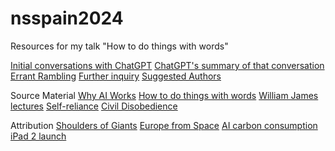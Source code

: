 # nsspain2024
Resources for my talk "How to do things with words"

[Initial conversations with ChatGPT](conversation.md)
[ChatGPT's summary of that conversation](summary_by_chatGPT.md)
[Errant Rambling](errant_rambling.md)
[Further inquiry](further_inquiry.md)
[Suggested Authors](suggested_authors.md)

Source Material
[Why AI Works](https://www.youtube.com/watch?v=QwtyIDmhxh4)
[How to do things with words](https://www.hup.harvard.edu/books/9780674411524)
[William James lectures](https://en.wikipedia.org/wiki/William_James_Lectures)
[Self-reliance](https://en.wikisource.org/wiki/Essays:_First_Series/Self-Reliance)
[Civil Disobedience](https://en.wikisource.org/wiki/The_Writings_of_Henry_David_Thoreau_(1906)/Volume_4/Civil_Disobedience)

Attribution
[Shoulders of Giants](https://en.wikipedia.org/wiki/Standing_on_the_shoulders_of_giants#/media/File:Orion_aveugle_cherchant_le_soleil.jpg)
[Europe from Space](https://commons.wikimedia.org/wiki/File:Europe_From_Space_%2825965325795%29.png)
[AI carbon consumption](https://www.technologyreview.com/2019/06/06/239031/training-a-single-ai-model-can-emit-as-much-carbon-as-five-cars-in-their-lifetimes/)
[iPad 2 launch](https://www.youtube.com/watch?v=AZeOhnTuq2I)
